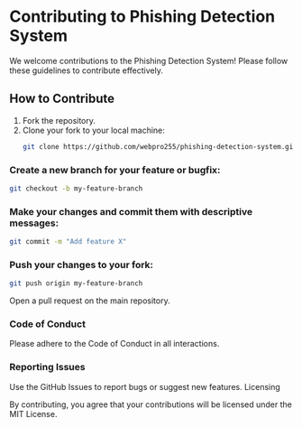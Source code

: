 # Contributing to Phishing Detection System

We welcome contributions to the Phishing Detection System! Please follow these guidelines to contribute effectively.

## How to Contribute

1. Fork the repository.
2. Clone your fork to your local machine:
   ```bash
   git clone https://github.com/webpro255/phishing-detection-system.git

### Create a new branch for your feature or bugfix:
```bash
git checkout -b my-feature-branch
```
### Make your changes and commit them with descriptive messages:
```bash
git commit -m "Add feature X"
```
### Push your changes to your fork:
```bash
git push origin my-feature-branch
```

Open a pull request on the main repository.

### Code of Conduct

Please adhere to the Code of Conduct in all interactions.

### Reporting Issues

Use the GitHub Issues to report bugs or suggest new features.
Licensing

By contributing, you agree that your contributions will be licensed under the MIT License.
